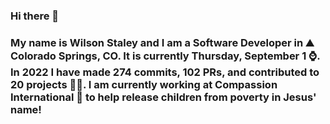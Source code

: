 ### Hi there 👋

### My name is Wilson Staley and I am a Software Developer in ⛰ Colorado Springs, CO.  It is currently Thursday, September 1 ⌚. In 2022 I have made 274 commits, 102 PRs, and contributed to 20 projects 👨‍💻. I am currently working at Compassion International 🏢 to help release children from poverty in Jesus' name!